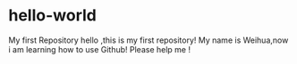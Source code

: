 # hello-world
My first Repository
hello ,this is my first repository!
My name is Weihua,now i am learning how to use Github!
Please help me !
